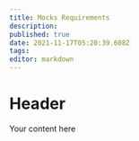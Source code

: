 ```yaml
---
title: Mocks Requirements
description: 
published: true
date: 2021-11-17T05:20:39.608Z
tags: 
editor: markdown
---
```


# Header
Your content here
